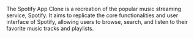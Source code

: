 The Spotify App Clone is a recreation of the popular music streaming service, Spotify. It aims to replicate the core functionalities and user interface of Spotify, allowing users to browse, search, and listen to their favorite music tracks and playlists.
